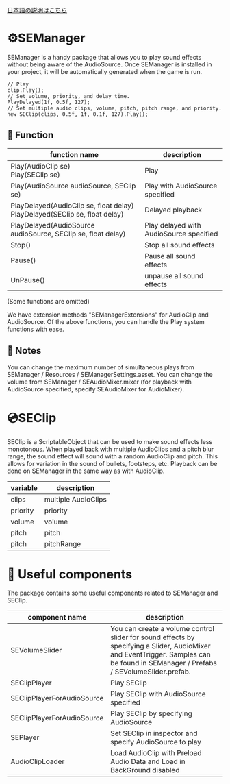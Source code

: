 [日本語の説明はこちら](https://qiita.com/Yamara/private/4caf72e20daea180197d)

# ⚙️SEManager
SEManager is a handy package that allows you to play sound effects without being aware of the AudioSource.
Once SEManager is installed in your project, it will be automatically generated when the game is run.

``` Sample code.cs
// Play
clip.Play();
// Set volume, priority, and delay time.
PlayDelayed(1f, 0.5f, 127);
// Set multiple audio clips, volume, pitch, pitch range, and priority.
new SEClip(clips, 0.5f, 1f, 0.1f, 127).Play();
````

## 🧮 Function

|function name|description|
|-|-|
|Play(AudioClip se)<br>Play(SEClip se)|Play|
|Play(AudioSource audioSource, SEClip se)|Play with AudioSource specified|
|PlayDelayed(AudioClip se, float delay)<br>PlayDelayed(SEClip se, float delay)|Delayed playback|
|PlayDelayed(AudioSource audioSource, SEClip se, float delay)|Play delayed with AudioSource specified|
|Stop()|Stop all sound effects|
|Pause()|Pause all sound effects|
|UnPause()|unpause all sound effects|

(Some functions are omitted)

We have extension methods "SEManagerExtensions" for AudioClip and AudioSource. Of the above functions, you can handle the Play system functions with ease.

## 📝 Notes

You can change the maximum number of simultaneous plays from SEManager / Resources / SEManagerSettings.asset.
You can change the volume from SEManager / SEAudioMixer.mixer (for playback with AudioSource specified, specify SEAudioMixer for AudioMixer).
# 💿SEClip
SEClip is a ScriptableObject that can be used to make sound effects less monotonous. When played back with multiple AudioClips and a pitch blur range, the sound effect will sound with a random AudioClip and pitch. This allows for variation in the sound of bullets, footsteps, etc. Playback can be done on SEManager in the same way as with AudioClip.

|variable|description|
|-|-|
|clips|multiple AudioClips|
|priority|priority|
|volume|volume|
|pitch|pitch|pitchRange
|pitch|pitchRange|pitch blur range|

# 🧰 Useful components
The package contains some useful components related to SEManager and SEClip.

|component name|description|
|-|-|
|SEVolumeSlider|You can create a volume control slider for sound effects by specifying a Slider, AudioMixer and EventTrigger. Samples can be found in SEManager / Prefabs / SEVolumeSlider.prefab. |SEClipPlayer
|SEClipPlayer|Play SEClip|
|SEClipPlayerForAudioSource|Play SEClip with AudioSource specified|
|SEClipPlayerForAudioSource|Play SEClip by specifying AudioSource| |SEPlayer|Play SEClip by setting it in the inspector| |SEPlayerForAudioSource|Play SEClip by specifying AudioSource
|SEPlayer|Set SEClip in inspector and specify AudioSource to play| |SEPlayerForAudioSource|Set SEClip in inspector and specify AudioSource to play
| AudioClipLoader | Load AudioClip with Preload Audio Data and Load in BackGround disabled |
